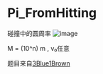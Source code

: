 # Pi_FromHitting
碰撞中的圆周率
![image](https://user-images.githubusercontent.com/95552335/161999280-6fd0d035-d474-47b1-862e-d5d2dcfecdd9.png)

M = (10^n) m , v₀任意

题目来自[3Blue1Brown](https://space.bilibili.com/88461692)
